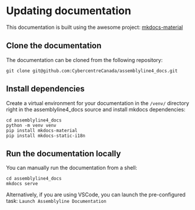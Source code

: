 # Updating documentation

This documentation is built using the awesome project: [mkdocs-material](https://squidfunk.github.io/mkdocs-material/)

## Clone the documentation

The documentation can be cloned from the following repository:
```
git clone git@github.com:CybercentreCanada/assemblyline4_docs.git
```

## Install dependencies

Create a virtual environment for your documentation in the `/venv/` directory right in the assemblyline4_docs source and install mkdocs dependencies:

```shell
cd assemblyline4_docs
python -m venv venv
pip install mkdocs-material
pip install mkdocs-static-i18n
```

## Run the documentation locally

You can manually run the documentation from a shell:
```shell
cd assemblyline4_docs
mkdocs serve
```

Alternatively, if you are using VSCode, you can launch the pre-configured task: `Launch Assemblyline Documentation`
